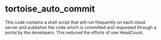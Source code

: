 # tortoise_auto_commit
This code contains a shell script that will run frequently on each cloud server and publishes the code which is committed and requested through a portal by the developers.  This reduced the efforts of one HeadCount. 
